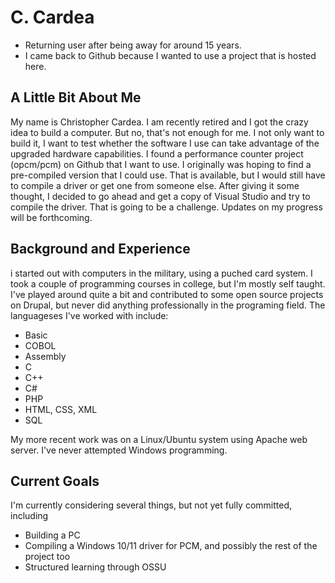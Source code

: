 # C. Cardea
- Returning user after being away for around 15 years.
- I came back to Github because I wanted to use a project that is hosted here.

## A Little Bit About Me
My name is Christopher Cardea. I am recently retired and I got the crazy idea to build a computer. But no, that's not enough for me. I not only want to build it, I want to test whether the software I use can take advantage of the upgraded hardware capabilities. I found a performance counter project (opcm/pcm) on Github that I want to use. I originally was hoping to find a pre-compiled version that I could use. That is available, but I would still have to compile a driver or get one from someone else. After giving it some thought, I decided to go ahead and get a copy of Visual Studio and try to compile the driver. That is going to be a challenge. Updates on my progress will be forthcoming.

## Background and Experience
i started out with computers in the military, using a puched card system. I took a couple of programming courses in college, but I'm mostly self taught. I've played around quite a bit and contributed to some open source projects on Drupal, but never did anything professionally in the programing field. The languageses I've worked with include:
* Basic
* COBOL
* Assembly
* C
* C++
* C#
* PHP
* HTML, CSS, XML
* SQL

My more recent work was on a Linux/Ubuntu system using Apache web server. I've never attempted Windows programming.

## Current Goals
I'm currently considering several things, but not yet fully committed, including
* Building a PC
* Compiling a Windows 10/11 driver for PCM, and possibly the rest of the project too
* Structured learning through OSSU
